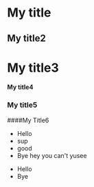 # My title
## My title2
# My title3
#### My title4
### My title5
####My Title6
- Hello
- sup
- good
- Bye
hey
you
can't yusee
* Hello
* Bye

